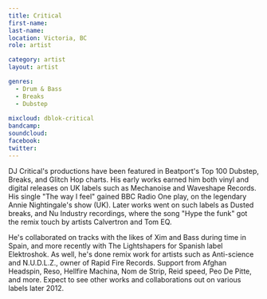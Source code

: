 ```yaml
---
title: Critical
first-name: 
last-name: 
location: Victoria, BC
role: artist

category: artist
layout: artist

genres:
  - Drum & Bass
  - Breaks
  - Dubstep
  
mixcloud: dblok-critical
bandcamp:
soundcloud: 
facebook: 
twitter: 
---
```

DJ Critical's productions have been featured in Beatport's Top 100 Dubstep, Breaks, and Glitch Hop charts. His early works earned him both vinyl and digital releases on UK labels such as Mechanoise and Waveshape Records. His single "The way I feel" gained BBC Radio One play, on the legendary Annie Nightingale's show (UK). Later works went on such labels as Dusted breaks, and Nu Industry recordings, where the song "Hype the funk" got the remix touch by artists Calvertron and Tom EQ.

He's collaborated on tracks with the likes of Xim and Bass during time in Spain, and more recently with The Lightshapers for Spanish label Elektroshok. As well, he's done remix work for artists such as Anti-science and N.U.D.L.Z., owner of Rapid Fire Records. Support from Afghan Headspin, Reso, Hellfire Machina, Nom de Strip, Reid speed, Peo De Pitte, and more. Expect to see other works and collaborations out on various labels later 2012.